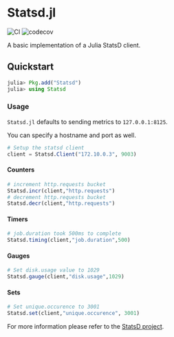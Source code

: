 # Statsd.jl

![CI](https://github.com/glenn-m/Statsd.jl/workflows/CI/badge.svg?branch=main)
![codecov](https://codecov.io/gh/glenn-m/Statsd.jl/branch/main/graph/badge.svg?token=8sLyKwb8ts)

A basic implementation of a Julia StatsD client.

## Quickstart

```julia
julia> Pkg.add("Statsd")
julia> using Statsd
```

### Usage

`Statsd.jl` defaults to sending metrics to `127.0.0.1:8125`.

You can specify a hostname and port as well.

```julia
# Setup the statsd client
client = Statsd.Client("172.10.0.3", 9003)
```

#### Counters

```julia
# increment http.requests bucket
Statsd.incr(client,"http.requests")
# decrement http.requests bucket
Statsd.decr(client,"http.requests")
```

#### Timers

```julia
# job.duration took 500ms to complete
Statsd.timing(client,"job.duration",500)
```

#### Gauges

```julia
# Set disk.usage value to 1029
Statsd.gauge(client,"disk.usage",1029)
```

#### Sets

```julia
# Set unique.occurence to 3001
Statsd.set(client,"unique.occurence", 3001)
```

For more information please refer to the [StatsD project](https://github.com/etsy/statsd).
